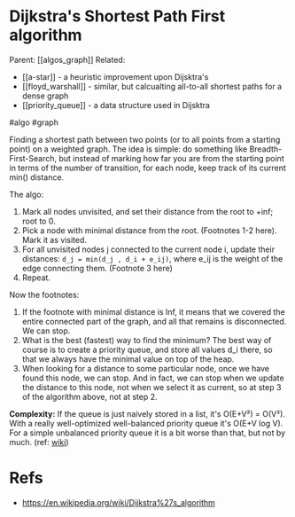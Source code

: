 # Dijkstra's Shortest Path First algorithm

Parent: [[algos_graph]]
Related: 
* [[a-star]] - a heuristic improvement upon Dijsktra's
* [[floyd_warshall]] - similar, but calcualting all-to-all shortest paths for a dense graph
* [[priority_queue]] - a data structure used in Dijsktra

#algo #graph


Finding a shortest path between two points (or to all points from a starting point) on a weighted graph. The idea is simple: do something like Breadth-First-Search, but instead of marking how far you are from the starting point in terms of the number of transition, for each node, keep track of its current min() distance.

The algo:
1. Mark all nodes unvisited, and set their distance from the root to +inf; root to 0.
2. Pick a node with minimal distance from the root. (Footnotes 1-2 here). Mark it as visited.
3. For all unvisited nodes j connected to the current node i, update their distances: `d_j = min(d_j , d_i + e_ij)`, where e_ij is the weight of the edge connecting them. (Footnote 3 here)
4. Repeat.

Now the footnotes:
1. If the footnote with minimal distance is Inf, it means that we covered the entire connected part of the graph, and all that remains is disconnected. We can stop.
2. What is the best (fastest) way to find the minimum? The best way of course is to create a priority queue, and store all values d_i there, so that we always have the minimal value on top of the heap.
3. When looking for a distance to some particular node, once we have found this node, we can stop. And in fact, we can stop when we update the distance to this node, not when we select it as current, so at step 3 of the algorithm above, not at step 2.

**Complexity:** If the queue is just naively stored in a list, it's O(E+V²) = O(V²). With a really well-optimized well-balanced priority queue it's O(E+V log V). For a simple unbalanced priority queue it is a bit worse than that, but not by much. (ref: [wiki](https://en.wikipedia.org/wiki/Dijkstra%27s_algorithm#Running_time))

# Refs

* https://en.wikipedia.org/wiki/Dijkstra%27s_algorithm